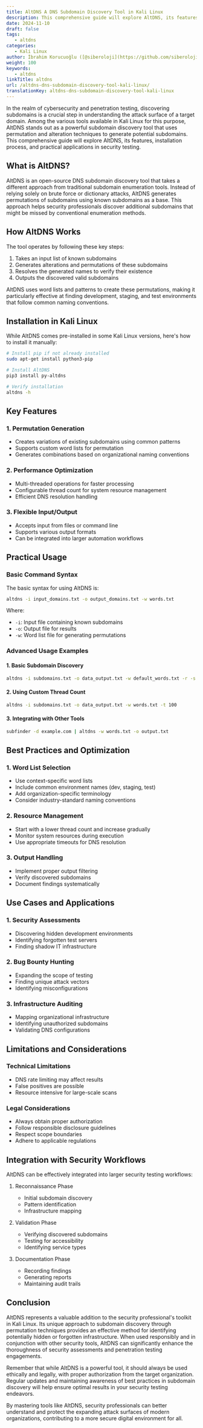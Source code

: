 ```yaml
---
title: AltDNS A DNS Subdomain Discovery Tool in Kali Linux
description: This comprehensive guide will explore AltDNS, its features, installation process, and practical applications in security testing.
date: 2024-11-10
draft: false
tags:
   - altdns
categories:
   - Kali Linux
author: İbrahim Korucuoğlu ([@siberoloji](https://github.com/siberoloji))
weight: 100
keywords:
   - altdns
linkTitle: altdns
url: /altdns-dns-subdomain-discovery-tool-kali-linux/
translationKey: altdns-dns-subdomain-discovery-tool-kali-linux
---
```


In the realm of cybersecurity and penetration testing, discovering subdomains is a crucial step in understanding the attack surface of a target domain. Among the various tools available in Kali Linux for this purpose, AltDNS stands out as a powerful subdomain discovery tool that uses permutation and alteration techniques to generate potential subdomains. This comprehensive guide will explore AltDNS, its features, installation process, and practical applications in security testing.

## What is AltDNS?

AltDNS is an open-source DNS subdomain discovery tool that takes a different approach from traditional subdomain enumeration tools. Instead of relying solely on brute force or dictionary attacks, AltDNS generates permutations of subdomains using known subdomains as a base. This approach helps security professionals discover additional subdomains that might be missed by conventional enumeration methods.

## How AltDNS Works

The tool operates by following these key steps:

1. Takes an input list of known subdomains
2. Generates alterations and permutations of these subdomains
3. Resolves the generated names to verify their existence
4. Outputs the discovered valid subdomains

AltDNS uses word lists and patterns to create these permutations, making it particularly effective at finding development, staging, and test environments that follow common naming conventions.

## Installation in Kali Linux

While AltDNS comes pre-installed in some Kali Linux versions, here's how to install it manually:

```bash
# Install pip if not already installed
sudo apt-get install python3-pip

# Install AltDNS
pip3 install py-altdns

# Verify installation
altdns -h
```

## Key Features

### 1. Permutation Generation

- Creates variations of existing subdomains using common patterns
- Supports custom word lists for permutation
- Generates combinations based on organizational naming conventions

### 2. Performance Optimization

- Multi-threaded operations for faster processing
- Configurable thread count for system resource management
- Efficient DNS resolution handling

### 3. Flexible Input/Output

- Accepts input from files or command line
- Supports various output formats
- Can be integrated into larger automation workflows

## Practical Usage

### Basic Command Syntax

The basic syntax for using AltDNS is:

```bash
altdns -i input_domains.txt -o output_domains.txt -w words.txt
```

Where:

- `-i`: Input file containing known subdomains
- `-o`: Output file for results
- `-w`: Word list file for generating permutations

### Advanced Usage Examples

#### 1. Basic Subdomain Discovery

```bash
altdns -i subdomains.txt -o data_output.txt -w default_words.txt -r -s results_output.txt
```

#### 2. Using Custom Thread Count

```bash
altdns -i subdomains.txt -o data_output.txt -w words.txt -t 100
```

#### 3. Integrating with Other Tools

```bash
subfinder -d example.com | altdns -w words.txt -o output.txt
```

## Best Practices and Optimization

### 1. Word List Selection

- Use context-specific word lists
- Include common environment names (dev, staging, test)
- Add organization-specific terminology
- Consider industry-standard naming conventions

### 2. Resource Management

- Start with a lower thread count and increase gradually
- Monitor system resources during execution
- Use appropriate timeouts for DNS resolution

### 3. Output Handling

- Implement proper output filtering
- Verify discovered subdomains
- Document findings systematically

## Use Cases and Applications

### 1. Security Assessments

- Discovering hidden development environments
- Identifying forgotten test servers
- Finding shadow IT infrastructure

### 2. Bug Bounty Hunting

- Expanding the scope of testing
- Finding unique attack vectors
- Identifying misconfigurations

### 3. Infrastructure Auditing

- Mapping organizational infrastructure
- Identifying unauthorized subdomains
- Validating DNS configurations

## Limitations and Considerations

### Technical Limitations

- DNS rate limiting may affect results
- False positives are possible
- Resource intensive for large-scale scans

### Legal Considerations

- Always obtain proper authorization
- Follow responsible disclosure guidelines
- Respect scope boundaries
- Adhere to applicable regulations

## Integration with Security Workflows

AltDNS can be effectively integrated into larger security testing workflows:

1. Reconnaissance Phase
   - Initial subdomain discovery
   - Pattern identification
   - Infrastructure mapping

2. Validation Phase
   - Verifying discovered subdomains
   - Testing for accessibility
   - Identifying service types

3. Documentation Phase
   - Recording findings
   - Generating reports
   - Maintaining audit trails

## Conclusion

AltDNS represents a valuable addition to the security professional's toolkit in Kali Linux. Its unique approach to subdomain discovery through permutation techniques provides an effective method for identifying potentially hidden or forgotten infrastructure. When used responsibly and in conjunction with other security tools, AltDNS can significantly enhance the thoroughness of security assessments and penetration testing engagements.

Remember that while AltDNS is a powerful tool, it should always be used ethically and legally, with proper authorization from the target organization. Regular updates and maintaining awareness of best practices in subdomain discovery will help ensure optimal results in your security testing endeavors.

By mastering tools like AltDNS, security professionals can better understand and protect the expanding attack surfaces of modern organizations, contributing to a more secure digital environment for all.
